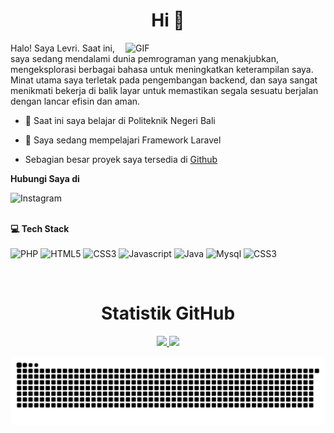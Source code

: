 <h1 align="center">Hi 👋</h1>

<img align="right" alt="GIF" src="https://media4.giphy.com/media/qgQUggAC3Pfv687qPC/giphy.gif?cid=6c09b95299a4vjcpqtvotdye0gxw86nxahyoixtu5i5m077z&ep=v1_gifs_search&rid=giphy.gif&ct=g" width="320px"/>

Halo! Saya Levri. Saat ini, saya sedang mendalami dunia pemrograman yang menakjubkan, mengeksplorasi berbagai bahasa untuk meningkatkan keterampilan saya. Minat utama saya terletak pada pengembangan backend, dan saya sangat menikmati bekerja di balik layar untuk memastikan segala sesuatu berjalan dengan lancar efisin dan aman.

- 🔭   Saat ini saya belajar di Politeknik Negeri Bali
- 🌱   Saya sedang mempelajari Framework Laravel

-  Sebagian besar proyek saya tersedia di <a href="https://github.com/Maung90">Github</a>

**Hubungi Saya di**

<a href="https://instagram.com/username" target="_blank"><img align="left" alt="Instagram" width="90px" src="https://img.shields.io/badge/-white?style=for-the-badge&logo=instagram" /></a>
<br />
<br />

**💻 Tech Stack**
<br />
<br />
![PHP](https://img.shields.io/badge/PHP-grey?style=for-the-badge&logo=php)
![HTML5](https://img.shields.io/badge/HTML5-ffccff?style=for-the-badge&logo=html5)
![CSS3](https://img.shields.io/badge/CSS3-blue?style=for-the-badge&logo=css3)
![Javascript](https://img.shields.io/badge/JavaScript-5A8369?style=for-the-badge&logo=javascript)
![Java](https://img.shields.io/badge/java-%23ED8B00.svg?style=for-the-badge&logo=java&logoColor=white) 
![Mysql](https://img.shields.io/badge/Mysql-ff6a07?style=for-the-badge&logo=mysql&logoColor=black) 
![CSS3](https://img.shields.io/badge/Codeigniter-cccfff?style=for-the-badge&logo=codeigniter)

<br/>
<h1 align="center">Statistik GitHub</h1>
<p align="center">
<a href="https://github.com/Maung90">
   <img height="180em" src="https://github-readme-streak-stats.herokuapp.com/?user=Maung90&theme=highcontrast&hide_border=false"/>
   <img height="180em" src="https://github-readme-stats.vercel.app/api/top-langs/?username=Maung90&layout=compact&theme=highcontrast"/>
</a>
</p>

![Snake animation](https://raw.githubusercontent.com/Faradaii/Faradaii/output/github-contribution-grid-snake-dark.svg)
